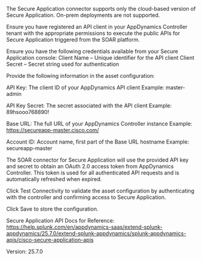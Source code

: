 The Secure Application connector supports only the cloud-based version of Secure Application. On-prem deployments are not supported.

Ensure you have registered an API client in your AppDynamics Controller tenant with the appropriate permissions to execute the public APIs for Secure Application triggered from the SOAR platform.

Ensure you have the following credentials available from your Secure Application console:
Client Name – Unique identifier for the API client
Client Secret – Secret string used for authentication

Provide the following information in the asset configuration:

API Key:
The client ID of your AppDynamics API client
Example: master-admin

API Key Secret:
The secret associated with the API client
Example: 89hsooo768890!

Base URL:
The full URL of your AppDynamics Controller instance
Example: https://secureapp-master.cisco.com/

Account ID:
Account name, first part of the Base URL hostname
Example: secureapp-master

The SOAR connector for Secure Application will use the provided API key and secret to obtain an OAuth 2.0 access token from AppDynamics Controller. This token is used for all authenticated API requests and is automatically refreshed when expired.

Click Test Connectivity to validate the asset configuration by authenticating with the controller and confirming access to Secure Application.

Click Save to store the configuration.

Secure Application API Docs for Reference:
https://help.splunk.com/en/appdynamics-saas/extend-splunk-appdynamics/25.7.0/extend-splunk-appdynamics/splunk-appdynamics-apis/cisco-secure-application-apis

Version: 25.7.0


